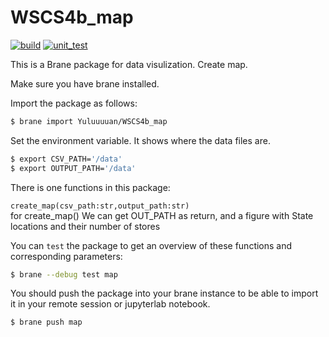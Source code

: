 # WSCS4b_map
[![build](https://github.com/Yuluuuuan/WSCS4b_map/actions/workflows/build.yml/badge.svg)](https://github.com/Yuluuuuan/WSCS4b_map/actions/workflows/build.yml)
[![unit_test](https://github.com/Yuluuuuan/WSCS4b_map/actions/workflows/unit_test.yml/badge.svg)](https://github.com/Yuluuuuan/WSCS4b_map/actions/workflows/unit_test.yml)


This is a Brane package for data visulization. Create map.

Make sure you have brane installed.

Import the package as follows:
```bash
$ brane import Yuluuuuan/WSCS4b_map
```
Set the environment variable. It shows where the data files are.

```bash
$ export CSV_PATH='/data'
$ export OUTPUT_PATH='/data'
```

There is one functions in this package:

`create_map(csv_path:str,output_path:str)` \
for create_map() We can get OUT_PATH as return, and a figure with State locations and their number of stores


You can `test` the package to get an overview of these functions and corresponding parameters:
```bash
$ brane --debug test map
```

You should push the package into your brane instance to be able to import it in your remote session or jupyterlab notebook.
```bash
$ brane push map
```
